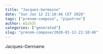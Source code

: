 ```yaml
---
title: "Jacques-Germaine"
date: "Sun Jan 12 21:10:46 CET 2020"
tags: ["prenom-compose", "pipotron"]
author: m1ch3l
categories: ["generated"]
slug: "prenom-compose/2020-01-12-21:10:46"
---
```


Jacques-Germaine
